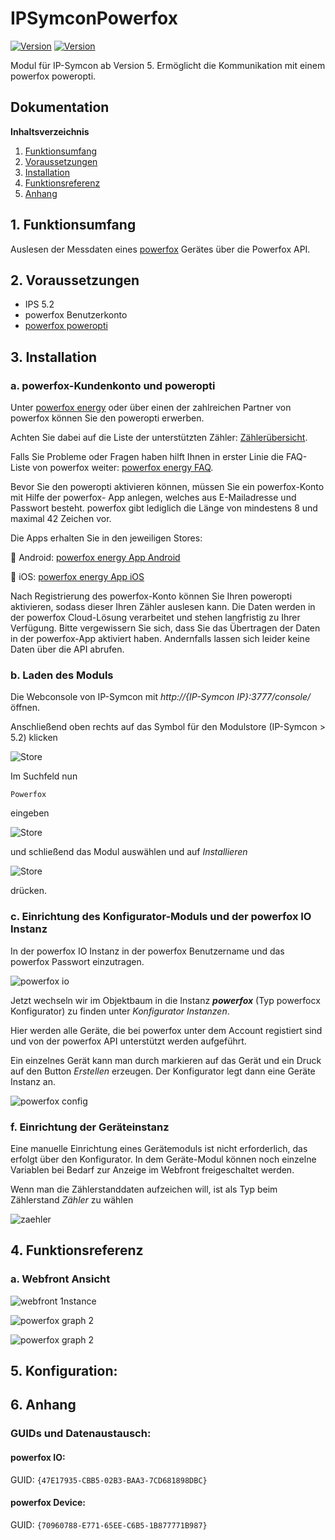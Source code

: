 # IPSymconPowerfox
[![Version](https://img.shields.io/badge/Symcon-PHPModul-red.svg)](https://www.symcon.de/service/dokumentation/entwicklerbereich/sdk-tools/sdk-php/)
[![Version](https://img.shields.io/badge/Symcon%20Version-5.0%20%3E-green.svg)](https://www.symcon.de/forum/threads/38222-IP-Symcon-5-0-verf%C3%BCgbar)

Modul für IP-Symcon ab Version 5. Ermöglicht die Kommunikation mit einem powerfox poweropti.

## Dokumentation

**Inhaltsverzeichnis**

1. [Funktionsumfang](#1-funktionsumfang)  
2. [Voraussetzungen](#2-voraussetzungen)  
3. [Installation](#3-installation)  
4. [Funktionsreferenz](#4-funktionsreferenz)  
5. [Anhang](#5-anhang)  

## 1. Funktionsumfang

Auslesen der Messdaten eines [powerfox](https://www.powerfox.energy) Gerätes über die Powerfox API.




## 2. Voraussetzungen

 - IPS 5.2
 - powerfox Benutzerkonto
 - [powerfox poweropti](https://www.powerfox.energy)

## 3. Installation

### a. powerfox-Kundenkonto und poweropti

Unter [powerfox energy](https://poweropti.powerfox.energy/) oder über einen der zahlreichen Partner von powerfox können Sie
den poweropti erwerben.

Achten Sie dabei auf die Liste der unterstützten Zähler: [Zählerübersicht](https://poweropti.powerfox.energy/whiteliststromzaehler-poweropti-v16/).

Falls Sie Probleme oder Fragen haben hilft Ihnen in erster Linie die FAQ-Liste von powerfox weiter:
[powerfox energy FAQ](https://poweropti.powerfox.energy/faq/).

Bevor Sie den poweropti aktivieren können, müssen Sie ein powerfox-Konto mit Hilfe der powerfox-
App anlegen, welches aus E-Mailadresse und Passwort besteht. powerfox gibt lediglich die Länge von
mindestens 8 und maximal 42 Zeichen vor.

Die Apps erhalten Sie in den jeweiligen Stores:

 Android: [powerfox energy App Android](https://play.google.com/store/apps/details?id=energy.powerfox.power42&hl=de) 

 iOS: [powerfox energy App iOS](https://apps.apple.com/us/app/powerfox/id1386630652) 

Nach Registrierung des powerfox-Konto können Sie Ihren poweropti aktivieren, sodass dieser Ihren
Zähler auslesen kann. Die Daten werden in der powerfox Cloud-Lösung verarbeitet und stehen langfristig zu
Ihrer Verfügung. Bitte vergewissern Sie sich, dass Sie das Übertragen der Daten in der powerfox-App
aktiviert haben. Andernfalls lassen sich leider keine Daten über die API abrufen.

### b. Laden des Moduls

Die Webconsole von IP-Symcon mit _http://{IP-Symcon IP}:3777/console/_ öffnen. 


Anschließend oben rechts auf das Symbol für den Modulstore (IP-Symcon > 5.2) klicken

![Store](img/store_icon.png?raw=true "open store")

Im Suchfeld nun

```
Powerfox
```  

eingeben

![Store](img/module_store_search.png?raw=true "module search")

und schließend das Modul auswählen und auf _Installieren_

![Store](img/install.png?raw=true "install")

drücken.


### c. Einrichtung des Konfigurator-Moduls und der powerfox IO Instanz

In der powerfox IO Instanz in der powerfox Benutzername und das powerfox Passwort einzutragen.

![powerfox io](img/powerfox_io.png?raw=true "install")


Jetzt wechseln wir im Objektbaum in die Instanz _**powerfox**_ (Typ powerfocx Konfigurator) zu finden unter _Konfigurator Instanzen_.

Hier werden alle Geräte, die bei powerfox unter dem Account registiert sind und von der powerfox API unterstützt werden aufgeführt.

Ein einzelnes Gerät kann man durch markieren auf das Gerät und ein Druck auf den Button _Erstellen_ erzeugen. Der Konfigurator legt dann eine Geräte Instanz an.

![powerfox config](img/powerfox_config.png?raw=true "install")


### f. Einrichtung der Geräteinstanz
Eine manuelle Einrichtung eines Gerätemoduls ist nicht erforderlich, das erfolgt über den Konfigurator. In dem Geräte-Modul können noch einzelne Variablen bei Bedarf zur Anzeige im Webfront freigeschaltet werden.

Wenn man die Zählerstanddaten aufzeichen will, ist als Typ beim Zählerstand _Zähler_ zu wählen

![zaehler](img/Archiv_Zaehler.png?raw=true "counter")

## 4. Funktionsreferenz

### a. Webfront Ansicht

![webfront 1nstance](img/powerfox_webfront_1.png?raw=true "instance")

![powerfox graph 2](img/powerfox_webfront_graph_1.png?raw=true "graph")

![powerfox graph 2](img/powerfox_webfront_graph_2.png?raw=true "graph 2")

## 5. Konfiguration:



## 6. Anhang

###  GUIDs und Datenaustausch:

#### powerfox IO:

GUID: `{47E17935-CBB5-02B3-BAA3-7CD681898DBC}` 


#### powerfox Device:

GUID: `{70960788-E771-65EE-C6B5-1B877771B987}` 